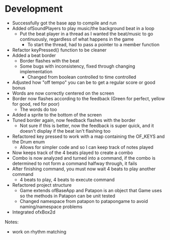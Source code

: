 # Development

* Successfully got the base app to compile and run
* Added ofSoundPlayers to play music/the background beat in a loop
    * Put the beat player in a thread as I wanted the beat/music to go continuously, regardless of what happens in the game
        * To start the thread, had to pass a pointer to a member function
* Refactor keyPressed() function to be cleaner
* Added a beat border
    * Border flashes with the beat
    * Some bugs with inconsistency, fixed through changing implementation
        * Changed from boolean controlled to time controlled
* Adjusted how "off tempo" you can be to get a regular score or good bonus
* Words are now correctly centered on the screen
* Border now flashes according to the feedback (Green for perfect, yellow for good, red for poor)
    * The words do too
* Added a sprite to the bottom of the screen
* Tuned border again, now feedback flashes with the border
    * Not sure if this is better, now the feedback is super quick, and it doesn't display if the beat isn't flashing too
* Refactored key pressed to work with a map containing the OF_KEYS and the Drum enum
    * Allows for simpler code and so I can keep track of notes played
* Now keeps track of the 4 beats played to create a combo
* Combo is now analyzed and turned into a command, if the combo is determined to not form a command halfway through, it fails
* After finishing command, you must now wait 4 beats to play another command
    * 4 beats to play, 4 beats to execute command
* Refactored project structure
    * Game extends ofBaseApp and Patapon is an object that Game uses so the methods in Patapon can be unit tested
    * Changed namespace from patapon to patapongame to avoid naming/namespace problems
* Integrated ofxBox2d


Notes:
- work on rhythm matching 
    
 
